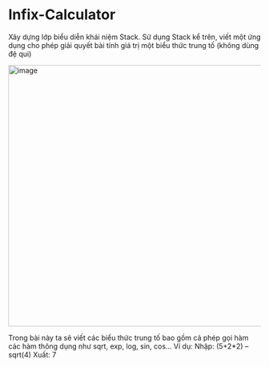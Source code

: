 # Infix-Calculator
Xây dựng lớp biểu diễn khái niệm Stack. Sử dụng Stack kể trên, 
viết một ứng dụng cho phép giải quyết bài tính giá trị một biểu thức 
trung tố (không dùng đệ qui)

<img width="523" alt="image" src="https://user-images.githubusercontent.com/90877954/179228265-522d5709-d0f5-4a61-af52-573929a9ee3d.png">

 Trong bài này ta sẽ viết các biểu thức trung tố  bao gồm cả phép gọi hàm các hàm thông dụng như sqrt, exp, log, sin, cos…
Ví dụ: 
Nhập: (5+2*2) – sqrt(4) 
Xuất: 7
